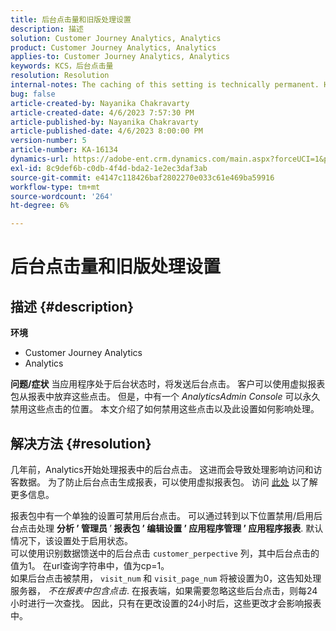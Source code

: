 ```yaml
---
title: 后台点击量和旧版处理设置
description: 描述
solution: Customer Journey Analytics, Analytics
product: Customer Journey Analytics, Analytics
applies-to: Customer Journey Analytics, Analytics
keywords: KCS，后台点击量
resolution: Resolution
internal-notes: The caching of this setting is technically permanent. However, since we restart those services daily, we are practically manually busting that cache once very 24 hours. The setting caching behavior isn't really documented and is more just of an implementation detail. Therefore, be careful when sharing the information with customers.
bug: false
article-created-by: Nayanika Chakravarty
article-created-date: 4/6/2023 7:57:30 PM
article-published-by: Nayanika Chakravarty
article-published-date: 4/6/2023 8:00:00 PM
version-number: 5
article-number: KA-16134
dynamics-url: https://adobe-ent.crm.dynamics.com/main.aspx?forceUCI=1&pagetype=entityrecord&etn=knowledgearticle&id=6378873d-b5d4-ed11-a7c7-6045bd006b3d
exl-id: 8c9def6b-c0db-4f4d-bda2-1e2ec3daf3ab
source-git-commit: e4147c118426baf2802270e033c61e469ba59916
workflow-type: tm+mt
source-wordcount: '264'
ht-degree: 6%

---
```


# 后台点击量和旧版处理设置

## 描述 {#description}

<b>环境</b>
- Customer Journey Analytics
- Analytics



<b>问题/症状</b>
当应用程序处于后台状态时，将发送后台点击。 客户可以使用虚拟报表包从报表中放弃这些点击。 但是，中有一个 *AnalyticsAdmin Console* 可以永久禁用这些点击的位置。 本文介绍了如何禁用这些点击以及此设置如何影响处理。


## 解决方法 {#resolution}


几年前，Analytics开始处理报表中的后台点击。 这进而会导致处理影响访问和访客数据。 为了防止后台点击生成报表，可以使用虚拟报表包。 访问 [此处](https://experienceleague.adobe.com/docs/analytics/components/virtual-report-suites/vrs-components.html?lang=zh-Hans) 以了解更多信息。

报表包中有一个单独的设置可禁用后台点击。 可以通过转到以下位置禁用/启用后台点击处理 <b>分析 </b><b>’</b><b> 管理员 </b>’<b> 报表包 </b><b>’</b><b> 编辑设置 </b><b>’</b><b> 应用程序管理 </b><b>’</b><b> 应用程序报表</b>. 默认情况下，该设置处于启用状态。
<br>可以使用识别数据馈送中的后台点击 `customer_perpective` 列，其中后台点击的值为1。 在url查询字符串中，值为cp=1。<br>
如果后台点击被禁用， `visit_num` 和 `visit_page_num` 将被设置为0，这告知处理服务器， *不在报表中包含点击*. 在报表端，如果需要忽略这些后台点击，则每24小时进行一次查找。 因此，只有在更改设置的24小时后，这些更改才会影响报表中。
